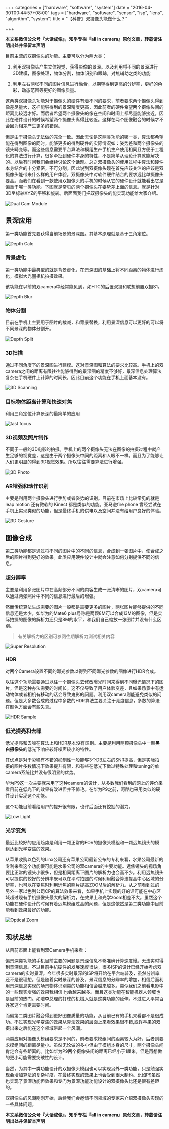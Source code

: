 +++
categories = ["hardware", "software", "system"]
date = "2016-04-30T00:44:57+08:00"
tags = ["hardware", "software", "sensor", "isp", "lens", "algorithm", "system"]
title = "【科普】双摄像头能做什么？"

+++

**本文系微信公众号『大话成像』，知乎专栏『all in camera』原创文章，转载请注明出处并保留本声明**

目前主流的双摄像头的功能。主要可以分为两大类：

1. 利用双摄像头产生立体视觉，获得影像的景深。以及利用将不同的景深进行3D建模，图像处理，物体分割，物体识别和跟踪，对焦辅助之类的功能 

2. 利用左右两张不同的图片信息进行融合，以期望得到更高的分辨率，更好的色彩，动态范围等更好的图像质量。

这两类双摄像头功能对于摄像头的硬件有着不同的要求，前者要求两个摄像头得到像差尽量大，这样能够得到的景深精度更高，因此前者的硬件希望两个摄像头间的距离比较远才好。而后者希望两个摄像头的像在空间和时间上都尽量能够接近，因此在硬件设计的时候希望两个摄像头离得比较近。这样在两个图像融合的时候才不会因为相差产生更多的错误。

但是由于摄像头无法做的完全一致。因此无论是这两类功能的哪一类，算法都希望能在得到图像的同时，能够更多的得到硬件的实际情况如：姿势差和两个摄像头的镜头畸变等。而这些信息需要平台算法和模组生产手机生产使用相同且方便于工程化的算法进行计算，很多牵扯到硬件本身的特性，不是简单从理论计算就能解决的。以后有时间我们会继续讨论这个话题。总之双摄像头的使用过程中算法和硬件本身结合的十分紧密，不可分割。因此说到双摄像头现在首先应该关注的应该是双摄像头能带来什么样的用户体验。双摄像头中对软件硬件结合的要求远比单摄像头要高。而我们在看到一款使用双摄像头的手机的时候从它的硬件设计就能看出它是偏重于哪一类功能。下图就是常见的两个摄像头在姿势差上面的信息。就是针对3D坐标轴XYZ的平移和旋转。后面面我们把双摄像头的能实现功能给大家介绍。

![Dual Cam Module](https://raw.githubusercontent.com/allincamera/imgur/master/dual_cam_intro_01/dualcam_module.png)

## 景深应用

第一类功能首先要获得当前场景的景深图。其基本原理就是基于三角定位。

![Depth Calc](https://raw.githubusercontent.com/allincamera/imgur/master/dual_cam_intro_01/depth_calc.jpg)

### 背景虚化

第一类功能中最典型的就是背景虚化，在景深图的基础上将不同距离的物体进行虚化，模拟大光圈相机拍摄效果。

该功能在以前的双camera中经常能见到，如HTC的后置双摄和联想前置双摄S1。

![Depth Blur](https://raw.githubusercontent.com/allincamera/imgur/master/dual_cam_intro_01/depth_blur.jpg)

### 物体分割

目前在手机上主要用于图片的裁减，和背景替换，利用景深信息可以更好的可以将不同景深的物体分割开。

![Depth Split](https://raw.githubusercontent.com/allincamera/imgur/master/dual_cam_intro_01/depth_split.png)

### 3D扫描

通过不同角度下的景深图进行建模。这对景深图和算法的要求比较高。手机上的双camera之间的距离有限往往能够得到的景深图的精度不够好，景深信息处理算法复杂在手机硬件上计算的时间长，因此目前这个功能在手机上面基本没有。

![3D Scanning](https://raw.githubusercontent.com/allincamera/imgur/master/dual_cam_intro_01/3d_model.png)

### 目标物体距离计算和快速对焦

利用三角定位计算景深的最简单的应用

![fast focus](https://raw.githubusercontent.com/allincamera/imgur/master/dual_cam_intro_01/fast_focus.png)

### 3D视频及照片制作

不同于一般的3D电影的拍摄。手机上的两个摄像头无法在图像的拍摄过程中就产生足够的视觉差，这是由于两个摄像头中间的距离和人眼不一样。而且为了能够让人们更明显的得到3D视觉效果。所以往往需要算法进行增强。

![3D Photo](https://raw.githubusercontent.com/allincamera/imgur/master/dual_cam_intro_01/3d_video.jpg)

### AR增强和动作识别

主要是利用两个摄像头进行手势或者姿势的识别。目前在市场上比较常见的就是leap motion 还有微软的 Kinect 都是类似的功能。亚马逊fire phone 曾经尝试在手机上实现类似的功能，但是最终手机的供电以及空间并没有给用户良好的体验。

![3D Gesture](https://raw.githubusercontent.com/allincamera/imgur/master/dual_cam_intro_01/3d_gesture.jpg)

## 图像合成

第二类功能都是通过将不同的图片中的不同的信息，合成到一张图片中，使合成之后的图片得到更好的效果。此类应用硬件设计中就会注意如何分别提供不同的信息。

### 超分辨率

主要是利用多张图片中在高频部分不同的内容生成一张清晰的图片，双camera可以通过两张照片中不同的信息进行最后的增强。

然而传统算法生成需要的图片一般都是需要更多的图片，两张图片能够提供的不同信息还是太少，如华为的Mate6 plus号称是两颗8M可以合成13M的图像，但是实际拍摄的图像的解析力还只是8M的水平，和我们自己缩放一张图片并没有什么区别。

> 有关解析力的区别可参阅往期解析力测试相关内容

![Super Resolution](https://raw.githubusercontent.com/allincamera/imgur/master/dual_cam_intro_01/super_resolution.jpg)

### HDR

对两个Camera设置不同的曝光参数以得到不同曝光参数的图像进行HDR合成。

以往这个功能需要通过以往一个摄像头去修改曝光时间来得到不同曝光情况下的图片，但是这种办法需要的时间长。这不仅导致了用户体验变差，且如果场景中有运动物体或者相机有移动的话会导致鬼影的问题。利用双camera则能避免类似的问题。但是大多数合成的过程中多数的HDR算法主要关注于亮度信息，多数的算法在颜色方面会有些失真。

![HDR Sample](https://raw.githubusercontent.com/allincamera/imgur/master/dual_cam_intro_01/hdr.wm.png)

### 低光提亮和去噪

低光提亮和去噪在算法上和HDR基本没有区别。主要是利用两颗摄像头中一颗**黑白摄像头**的低光下响应较好噪声较小的特性。

其优点是对于彩噪有不错的抑制性一般能够3个DB左右的SNR提高，但是实际拍摄的图片多数情况下效果提升有限，和有些在低光下做过特殊处理和tuning的单camera系统比并没有很明显的优势。

华为P9这一次主要就采用了这种camera的设计，从多数我们看到的网上的评价来看目前在低光下的效果有改进但并不惊艳。在华为P9之前，奇酷也采用类似的硬件设计实现这个功能。

这个功能目前看给用户的提升很有限，也许后面还有挖掘的潜力。

![Low Light](https://raw.githubusercontent.com/allincamera/imgur/master/dual_cam_intro_01/low_light.wm.png)

### 光学变焦

最近比较好的应用趋势是利用一颗正常的FOV的摄像头模组和一颗远焦镜头的模组达到光学变焦的效果。

从苹果收购以色列的Linx公司还有苹果公司最新公布的专利来看，水果公司最新的专利来看这个功能很可能是水果公司的双camera的主要功能。远焦镜头的视场角要比正常的镜头小很多，但是相同距离下图片的解析力也会高不少。利用远焦镜头可以提供的较好的分辨率既可以在平时拍照的时候利用融合算法提高中心区域的分辨率，也可以在变焦时利用远焦的照片提高ZOOM后的解析力。从之前看到过的另外一家以色列公司CP的算法效果来看，如果手机上实现的好的话可能在中心区域超过现有手机摄像头最大的解析力，在效果上和光学zoom相差不大。虽然这个功能在硬件设计的时候有着远焦模组过高的问题，但是这依然是第二类功能中目前能看到效果最好的功能。

![Optical Zoom](https://raw.githubusercontent.com/allincamera/imgur/master/dual_cam_intro_01/optical_zoom.jpg)

## 现状总结

从目前市面上能看到双Camera手机来看：

偏景深类功能的手机目前主要的问题是景深信息不够准确计算速度慢。无法实时得到景深信息。不过目前手机硬件的发展速度很快，很多ISP的设计已经开始考虑双camera的实时景深。今年很多实时景深的ISP将开始在平台端普及，虽然分辨率还不是很理想。但是随着实时景深的普及，景深信息的分辨率的增加，相信后面利用景深信息实现的场景物体识别类的功能相信会越来越多。类似我们之前看电影中的一些现实增强的效果我相信 也会越来越多。而且这类功能在智能机器人领域也是目前的热门。如陪李总理的打球的机械人就是这类功能的延伸。不过进入平常百姓家这个肯定需要时间。

而偏第二类图片融合得到更好图像质量的功能，从目前已有的手机来看都不是很成功。不过实现光学变焦的效果从算法效果的层面上来看效果很不错,或许苹果的双摄出来之后能在这个领域带起一个风潮。

两类应用对摄像头模组要求是不同的，前者要求模组间的距离较大为好，后者则要求模组间的距离尽量小。虽然无论做的多小但由于模组本身的尺寸，两个摄像头间肯定会有些距离的。比如华为P9两个摄像头间的距离已经小于1厘米，但是再想做的更小可能需要突破性的设计。

当然，为其中一类功能设计的双摄像头模组也可以实现另外一类功能，只是勉强实现会增加算法的复杂程度，在最终实现的效果上也会受到很大制约。比如P9虽然也实现了景深功能但效果和专门为景深功能功能设计的双摄像头比还是很有差距的。

双摄像头的风潮刚刚开始，后续我们会邀请不同领域的专家来介绍双摄像头实现的一些具体问题。

**本文系微信公众号『大话成像』，知乎专栏『all in camera』原创文章，转载请注明出处并保留本声明**
